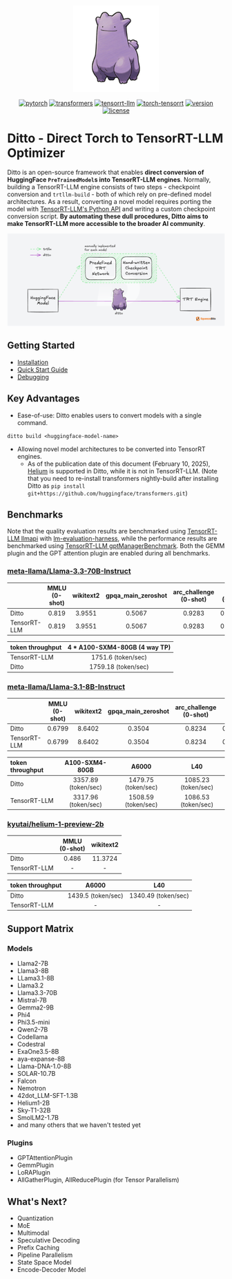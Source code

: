 <div align="center">

<img src="./docs/assets/ditto_logo.png" alt="Ditto logo" width="200" />

[![pytorch](https://img.shields.io/badge/pytorch-%3E%3D2.5%2C%3C2.6-blue)](https://pytorch.org/)
[![transformers](https://img.shields.io/badge/transformers-%3C%3D4.45.1%2C%3E%3D4.38.2-yellow)](https://huggingface.co/transformers/)
[![tensorrt-llm](https://img.shields.io/badge/tensorrt--llm-0.16.0-green)](https://developer.nvidia.com/blog/tag/tensorrt-llm/)
[![torch-tensorrt](https://img.shields.io/badge/torch--tensorrt-2.5.0-lightgreen)](https://pytorch.org/TensorRT)
[![version](https://img.shields.io/badge/version-0.1.0-purple)](#)
[![license](https://img.shields.io/badge/license-Apache%202-red)](./LICENSE)

<div align="left">

# Ditto - Direct Torch to TensorRT-LLM Optimizer

Ditto is an open-source framework that enables **direct conversion of HuggingFace `PreTrainedModel`s into TensorRT-LLM engines**. Normally, building a TensorRT-LLM engine consists of two steps - checkpoint conversion and `trtllm-build` - both of which rely on pre-defined model architectures. As a result, converting a novel model requires porting the model with [TensorRT-LLM's Python API](https://github.com/NVIDIA/TensorRT-LLM?tab=readme-ov-file#tensorrt-llm-overview) and writing a custom checkpoint conversion script. **By automating these dull procedures, Ditto aims to make TensorRT-LLM more accessible to the broader AI community**.

<div align="center">
<img src="./docs/assets/ditto_flow.png" alt="Ditto logo" width="800"/>
<div align="left">

## Getting Started
* [Installation](docs/GUIDE.md#a-installation)
* [Quick Start Guide](docs/GUIDE.md#b-quick-start-guide)
* [Debugging](docs/DEBUG.md)


## Key Advantages
- Ease-of-use: Ditto enables users to convert models with a single command.
```
ditto build <huggingface-model-name>
```
- Allowing novel model architectures to be converted into TensorRT engines.
    - As of the publication date of this document (February 10, 2025), [Helium](https://huggingface.co/kyutai/helium-1-preview-2b) is supported in Ditto, while it is not in TensorRT-LLM. (Note that you need to re-install transformers nightly-build after installing Ditto as `pip install git+https://github.com/huggingface/transformers.git`)

## Benchmarks

Note that the quality evaluation results are benchmarked using  [TensorRT-LLM llmapi](https://github.com/NVIDIA/TensorRT-LLM/tree/main/tensorrt_llm/llmapi) with [lm-evaluation-harness](https://github.com/EleutherAI/lm-evaluation-harness/tree/main), while the performance results are benchmarked using [TensorRT-LLM gptManagerBenchmark](https://github.com/NVIDIA/TensorRT-LLM/tree/main/benchmarks/cpp). Both the GEMM plugin and the GPT attention plugin are enabled during all benchmarks.


### [meta-llama/Llama-3.3-70B-Instruct](https://huggingface.co/meta-llama/Llama-3.3-70B-Instruct)
| | MMLU<br/>(0-shot) | wikitext2 | gpqa_main_zeroshot | arc_challenge<br/>(0-shot) |ifeval<br>(0-shot) |
| :--- | :---: | :---: | :---: | :---: | :---: |
| Ditto | 0.819 | 3.9551 | 0.5067 | 0.9283 | 0.915025 |
| TensorRT-LLM | 0.819 | 3.9551 | 0.5067 | 0.9283 | 0.915025 |

| token throughput | 4 * A100-SXM4-80GB (4 way TP) |
| :--- | :---: |
| TensorRT-LLM | 1751.6 (token/sec) |
| Ditto | 1759.18 (token/sec) |

### [meta-llama/Llama-3.1-8B-Instruct](https://huggingface.co/meta-llama/Llama-3.1-8B-Instruct)
| | MMLU<br/>(0-shot) | wikitext2 | gpqa_main_zeroshot | arc_challenge<br/>(0-shot) |ifeval<br>(0-shot) |
| :--- | :---: | :---: | :---: | :---: | :---: |
| Ditto | 0.6799 | 8.6402 | 0.3504 | 0.8234 | 0.8153 |
| TensorRT-LLM | 0.6799 | 8.6402 | 0.3504 | 0.8234 | 0.8153 |

| token throughput | A100-SXM4-80GB | A6000 | L40 |
| :--- | :---: | :---: | :---: |
| Ditto | 3357.89 (token/sec) | 1479.75 (token/sec) | 1085.23 (token/sec) |
| TensorRT-LLM | 3317.96 (token/sec) | 1508.59 (token/sec) | 1086.53 (token/sec) |

### [kyutai/helium-1-preview-2b](https://huggingface.co/kyutai/helium-1-preview-2b)
| | MMLU<br/>(0-shot) | wikitext2 |
| :--- | :---: | :---: |
| Ditto | 0.486 | 11.3724 |
| TensorRT-LLM | - | - |

| token throughput | A6000 | L40 |
| :--- | :---: | :---: |
| Ditto | 1439.5 (token/sec) | 1340.49 (token/sec) | 
| TensorRT-LLM | - | - | 


## Support Matrix

### Models
- Llama2-7B
- Llama3-8B
- LLama3.1-8B
- Llama3.2
- Llama3.3-70B
- Mistral-7B
- Gemma2-9B
- Phi4
- Phi3.5-mini
- Qwen2-7B
- Codellama
- Codestral
- ExaOne3.5-8B
- aya-expanse-8B
- Llama-DNA-1.0-8B
- SOLAR-10.7B
- Falcon
- Nemotron
- 42dot_LLM-SFT-1.3B
- Helium1-2B
- Sky-T1-32B
- SmolLM2-1.7B
- and many others that we haven't tested yet

### Plugins
- GPTAttentionPlugin
- GemmPlugin
- LoRAPlugin
- AllGatherPlugin, AllReducePlugin (for Tensor Parallelism)

## What's Next?
- Quantization
- MoE
- Multimodal
- Speculative Decoding
- Prefix Caching
- Pipeline Parallelism
- State Space Model
- Encode-Decoder Model
